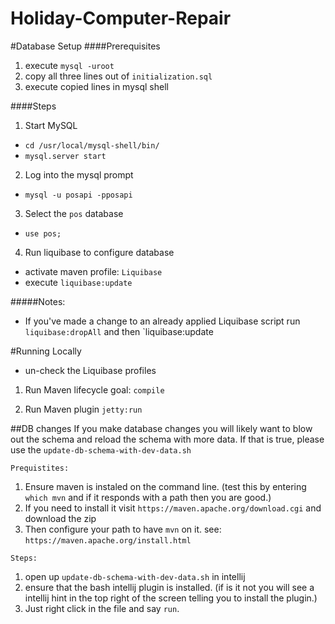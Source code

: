 # Holiday-Computer-Repair


#Database Setup
####Prerequisites
1. execute `mysql -uroot`
2. copy all three lines out of `initialization.sql`
3. execute copied lines in mysql shell


####Steps
1. Start MySQL
*  `cd /usr/local/mysql-shell/bin/`
*  `mysql.server start`


2. Log into the mysql prompt
*  `mysql -u posapi -pposapi`


3. Select the `pos` database
*   `use pos;`

4.  Run liquibase to configure database
*  activate maven profile: `Liquibase`
*  execute `liquibase:update`


#####Notes:
* If you've made a change to an already applied Liquibase script run `liquibase:dropAll` and then `liquibase:update

#Running Locally 
* un-check the Liquibase profiles

1. Run Maven lifecycle goal: `compile`

2. Run Maven plugin `jetty:run`

##DB changes
If you make database changes you will likely want to blow out the schema and reload the schema with more data.
If that is true, please use the `update-db-schema-with-dev-data.sh` 

`Prequistites:` 
1. Ensure maven is instaled on the command line. (test this by entering `which mvn` and if it responds with a path then you are good.)
2. If you need to install it visit `https://maven.apache.org/download.cgi` and download the zip
3. Then configure your path to have `mvn` on it.  see: `https://maven.apache.org/install.html`

`Steps:`
1. open up `update-db-schema-with-dev-data.sh` in intellij
2. ensure that the bash intellij plugin is installed. (if is it not you will see a intellij hint
in the top right of the screen telling you to install the plugin.)
3. Just right click in the file and say `run`.

